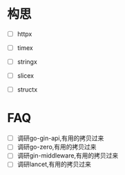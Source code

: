 # 构思
- [ ] httpx
- [ ] timex
- [ ] stringx
- [ ] slicex
- [ ] structx


# FAQ
- [ ] 调研go-gin-api,有用的拷贝过来
- [ ] 调研go-zero,有用的拷贝过来
- [ ] 调研gin-middleware,有用的拷贝过来
- [ ] 调研lancet,有用的拷贝过来
